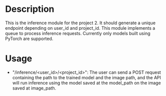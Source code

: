 # Description

This is the inference module for the project 2. It should generate a unique endpoint depending on user_id and project_id.
This module implements a queue to process inference requests. Currently only models built using PyTorch are supported.

# Usage
- "/inference/<user_id>/<project_id>": The user can send a POST request containing the path to the trained model and the image path, and the API will run inference using the model saved at the model_path on the image saved at image_path.
